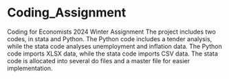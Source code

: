 # Coding_Assignment
Coding for Economists 2024 Winter Assignment
The project includes two codes, in stata and Python.
The Python code includes a tender analysis, while the stata code analyses unemployment and inflation data.
The Python code imports XLSX data, while the stata code imports CSV data.
The stata code is allocated into several do files and a master file for easier implementation.
